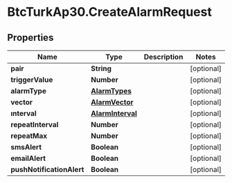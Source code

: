 # BtcTurkAp30.CreateAlarmRequest

## Properties
Name | Type | Description | Notes
------------ | ------------- | ------------- | -------------
**pair** | **String** |  | [optional] 
**triggerValue** | **Number** |  | [optional] 
**alarmType** | [**AlarmTypes**](AlarmTypes.md) |  | [optional] 
**vector** | [**AlarmVector**](AlarmVector.md) |  | [optional] 
**ınterval** | [**AlarmInterval**](AlarmInterval.md) |  | [optional] 
**repeatInterval** | **Number** |  | [optional] 
**repeatMax** | **Number** |  | [optional] 
**smsAlert** | **Boolean** |  | [optional] 
**emailAlert** | **Boolean** |  | [optional] 
**pushNotificationAlert** | **Boolean** |  | [optional] 
